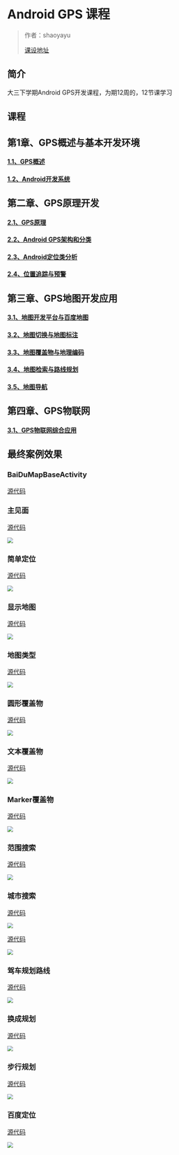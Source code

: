 # Android GPS 课程

> 作者：shaoyayu
>
> [课设地址](https://github.com/shaoyayu/baidumapDome/blob/master/013-%E8%AF%BE%E7%A8%8B%E8%AE%BE%E8%AE%A1.md#4%E7%BB%93%E6%9E%9C%E5%8F%8A%E5%88%86%E6%9E%90)

## 简介

大三下学期Android GPS开发课程，为期12周的，12节课学习

## 课程

## 第1章、GPS概述与基本开发环境

#### [1.1、GPS概述](https://github.com/shaoyayu/baidumapDome/blob/master/001-第一节.md)

#### [1.2、Android开发系统](https://github.com/shaoyayu/baidumapDome/blob/master/002-第二节.md)

## 第二章、GPS原理开发

#### [2.1、GPS原理](https://github.com/shaoyayu/baidumapDome/blob/master/003-第三节.md)

#### [2.2、Android GPS架构和分类](https://github.com/shaoyayu/baidumapDome/blob/master/004-第四节.md)

#### [2.3、Android定位类分析](https://github.com/shaoyayu/baidumapDome/blob/master/005-第五节.md)

#### [2.4、位置追踪与预警](https://github.com/shaoyayu/baidumapDome/blob/master/006-第六节.md)

## 第三章、GPS地图开发应用

#### [3.1、地图开发平台与百度地图](https://github.com/shaoyayu/baidumapDome/blob/master/007-第七节.md)

#### [3.2、地图切换与地图标注](https://github.com/shaoyayu/baidumapDome/blob/master/008-第八节.md)

#### [3.3、地图覆盖物与地理编码](https://github.com/shaoyayu/baidumapDome/blob/master/009-第九节.md)

#### [3.4、地图检索与路线规划](https://github.com/shaoyayu/baidumapDome/blob/master/010-第十节.md)

#### [3.5、地图导航](https://github.com/shaoyayu/baidumapDome/blob/master/011-第十一节.md)

## 第四章、GPS物联网

#### [3.1、GPS物联网综合应用](https://github.com/shaoyayu/baidumapDome/blob/master/012-第十二节.md)


## 最终案例效果

### BaiDuMapBaseActivity

[源代码](app/src/main/java/icu/shaoyayu/android/baidumap/activity/BaiDuMapBaseActivity.java)

### 主见面

[源代码](app/src/main/java/icu/shaoyayu/android/baidumap/activity/DemoListActivity.java)



<img src="images/QQ截图20200523211706.png" style="zoom: 80%;" />

### 简单定位
[源代码](/app/src/main/java/icu/shaoyayu/android/baidumap/activity/LocateActivity.java)

<img src="images/QQ截图20200523211856.png" style="zoom:80%;" />

### 显示地图

[源代码](/app/src/main/java/icu/shaoyayu/android/baidumap/activity/MainActivity.java)

<img src="images/QQ截图20200523211950.png" style="zoom:80%;" />

### 地图类型
[源代码](app/src/main/java/icu/shaoyayu/android/baidumap/activity/MapLayerActivity.java)

<img src="images/QQ截图20200523212118.png" style="zoom:80%;" />

### 圆形覆盖物

[源代码](app/src/main/java/icu/shaoyayu/android/baidumap/activity/CircelOverlayActivity.java)

<img src="images/QQ截图20200523212148.png" style="zoom:80%;" />



### 文本覆盖物

[源代码](app/src/main/java/icu/shaoyayu/android/baidumap/activity/TextOverlayActivity.java)

<img src="images/QQ截图20200523212308.png" style="zoom:80%;" />



### Marker覆盖物

[源代码](app/src/main/java/icu/shaoyayu/android/baidumap/activity/MarkerOverlayActivity.java)

<img src="images/QQ截图20200523212339.png" style="zoom:80%;" />

### 范围搜索

[源代码](app/src/main/java/icu/shaoyayu/android/baidumap/activity/SearchInBoundActivity.java)

<img src="images/QQ截图20200523212432.png" style="zoom:80%;" />

### 城市搜索

[源代码](app/src/main/java/icu/shaoyayu/android/baidumap/activity/SearchInCityActivity.java)

<img src="images/QQ截图20200523212518.png" style="zoom:80%;" />

[源代码](app/src/main/java/icu/shaoyayu/android/baidumap/activity/SearchInNearbyActivity.java)

<img src="images/QQ截图20200523212617.png" style="zoom:80%;" />

### 驾车规划路线

[源代码](app/src/main/java/icu/shaoyayu/android/baidumap/activity/DrivingSearchActivity.java)

<img src="images/QQ截图20200523212649.png" style="zoom:80%;" />

### 换成规划

[源代码](app/src/main/java/icu/shaoyayu/android/baidumap/activity/TransitSearchActivity.java)

<img src="images/QQ截图20200523212728.png" style="zoom:80%;" />

### 步行规划

[源代码](app/src/main/java/icu/shaoyayu/android/baidumap/activity/WalkingSearchActivity.java)

<img src="images/QQ截图20200523212824.png" style="zoom:80%;" />

### 百度定位

[源代码](app/src/main/java/icu/shaoyayu/android/baidumap/activity/LocationDomeActivity.java)

<img src="images/QQ截图20200523212927.png" style="zoom:80%;" />
